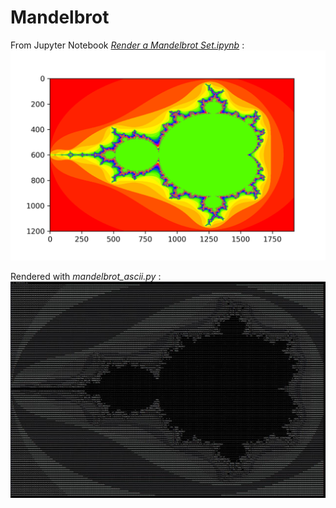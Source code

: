 # Mandelbrot

From Jupyter Notebook _[Render a Mandelbrot Set.ipynb](Render%20a%20Mandelbrot%20Set.ipynb)_ :
![From Jupyter Notebook _Render a Mandelbrot Set.ipynb_](mandelbrot1.png)

Rendered with _mandelbrot_ascii.py_ :
![Rendered with _mandelbrot_ascii.py_](mandelbrot_ascii.py.330x100.jpg)
